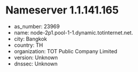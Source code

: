 # Nameserver 1.1.141.165

* as_number: 23969
* name: node-2p1.pool-1-1.dynamic.totinternet.net.
* city: Bangkok
* country: TH
* organization: TOT Public Company Limited
* version: Unknown
* dnssec: Unknown
